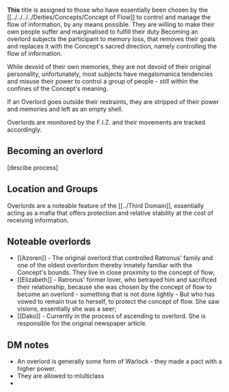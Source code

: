 **This** title is assigned to those who have essentially been chosen by the [[../../../../Deities/Concepts/Concept of Flow]] to control and manage the flow of information, by any means possible. They are willing to make their own people suffer and marginalised to fulfill their duty
Becoming an overlord subjects the participant to memory loss, that removes their goals and replaces it with the Concept's sacred direction, namely controlling the flow of information.

While devoid of their own memories, they are not devoid of their original personality, unfortunately, most subjects have megalomanica tendencies and misuse their power to control a group of people - still within the confines of the Concept's meaning.

If an Overlord goes outside their restraints, they are stripped of their power and memories and left as an empty shell.

Overlords are monitored by the F.I.Z. and their movements are tracked accordingly.

## Becoming an overlord
[descibe process]

## Location and Groups
Overlords are a noteable feature of the [[../Third Domain]], essentially acting as a mafia that offers protection and relative stability at the cost of receiving information.

## Noteable overlords
- [[Azoren]] - The original overlord that controlled Ratronus' family and one of the oldest overlordsm thereby innately familiar with the Concept's bounds. They live in close proximity to the concept of flow;
- [[Elizabeth]] - Ratronus' former lover, who betrayed him and sacrificed their relationship, because she was chosen by the concept of flow to become an overlord - something that is not done lightly - But who has vowed to remain true to herself, to protect the concept of flow. She saw visions, essentially she was a seer;
- [[Dako]] - Currently in the process of ascending to overlord. She is responsible for the original newspaper article.

## DM notes
- An overlord is generally some form of Warlock - they made a pact with a higher power.
- They  are allowed to mlulticlass
- 